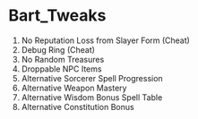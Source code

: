 # Bart_Tweaks
1. No Reputation Loss from Slayer Form (Cheat)
2. Debug Ring (Cheat)
3. No Random Treasures
4. Droppable NPC Items
5. Alternative Sorcerer Spell Progression
6. Alternative Weapon Mastery
7. Alternative Wisdom Bonus Spell Table
8. Alternative Constitution Bonus

